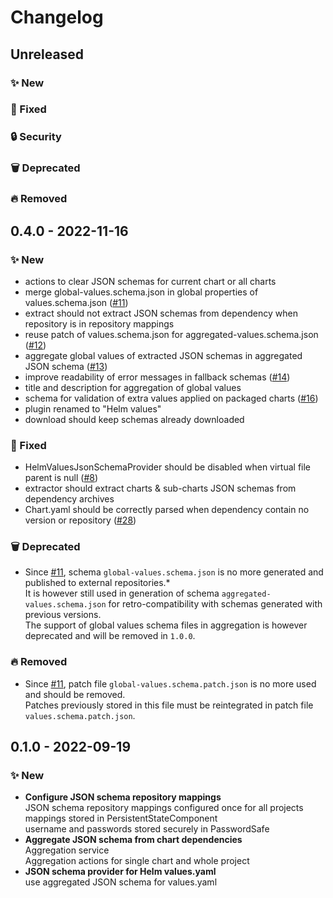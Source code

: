 # Changelog

## Unreleased

### ✨ New

### 🐛 Fixed

### 🔒 Security

### 🗑 Deprecated

### 🔥 Removed

## 0.4.0 - 2022-11-16

### ✨ New

- actions to clear JSON schemas for current chart or all charts
- merge global-values.schema.json in global properties of
  values.schema.json ([#11](https://github.com/fstaudt/helm-values/issues/11))
- extract should not extract JSON schemas from dependency when repository is in repository mappings
- reuse patch of values.schema.json for
  aggregated-values.schema.json ([#12](https://github.com/fstaudt/helm-values/issues/12))
- aggregate global values of extracted JSON schemas in aggregated JSON
  schema ([#13](https://github.com/fstaudt/helm-values/issues/13))
- improve readability of error messages in fallback schemas ([#14](https://github.com/fstaudt/helm-values/issues/14))
- title and description for aggregation of global values
- schema for validation of extra values applied on packaged
  charts ([#16](https://github.com/fstaudt/helm-values/issues/16))
- plugin renamed to "Helm values"
- download should keep schemas already downloaded

### 🐛 Fixed

- HelmValuesJsonSchemaProvider should be disabled when virtual file parent is
  null ([#8](https://github.com/fstaudt/helm-values/issues/8))
- extractor should extract charts & sub-charts JSON schemas from dependency archives
- Chart.yaml should be correctly parsed when dependency contain no version or
  repository ([#28](https://github.com/fstaudt/helm-values/issues/28))

### 🗑 Deprecated

- Since [#11](https://github.com/fstaudt/helm-values/issues/11),
  schema `global-values.schema.json` is no more generated and published to external repositories.*\
  It is however still used in generation of schema `aggregated-values.schema.json` for retro-compatibility with schemas
  generated with previous versions.\
  The support of global values schema files in aggregation is however deprecated and will be removed in `1.0.0`.

### 🔥 Removed

- Since [#11](https://github.com/fstaudt/helm-values/issues/11),
  patch file `global-values.schema.patch.json` is no more used and should be removed.\
  Patches previously stored in this file must be reintegrated in patch file `values.schema.patch.json`.

## 0.1.0 - 2022-09-19

### ✨ New

- **Configure JSON schema repository mappings**\
  JSON schema repository mappings configured once for all projects\
  mappings stored in PersistentStateComponent\
  username and passwords stored securely in PasswordSafe
- **Aggregate JSON schema from chart dependencies**\
  Aggregation service\
  Aggregation actions for single chart and whole project
- **JSON schema provider for Helm values.yaml**\
  use aggregated JSON schema for values.yaml
